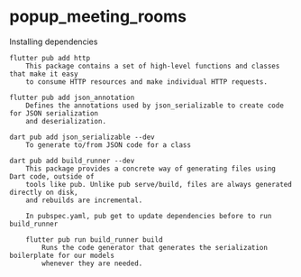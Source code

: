# popup_meeting_rooms

Installing dependencies

    flutter pub add http
        This package contains a set of high-level functions and classes that make it easy
        to consume HTTP resources and make individual HTTP requests.

    flutter pub add json_annotation
        Defines the annotations used by json_serializable to create code for JSON serialization
        and deserialization.

    dart pub add json_serializable --dev
        To generate to/from JSON code for a class

    dart pub add build_runner --dev
        This package provides a concrete way of generating files using Dart code, outside of
        tools like pub. Unlike pub serve/build, files are always generated directly on disk,
        and rebuilds are incremental.

        In pubspec.yaml, pub get to update dependencies before to run build_runner

        flutter pub run build_runner build
            Runs the code generator that generates the serialization boilerplate for our models
            whenever they are needed.
